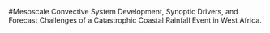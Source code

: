 #Mesoscale Convective System Development, Synoptic Drivers, and Forecast Challenges of a Catastrophic Coastal Rainfall Event in West Africa.
